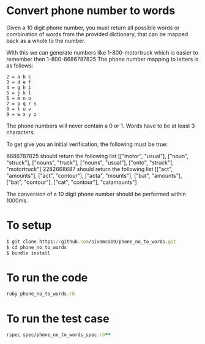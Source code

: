 # Convert phone number to words
Given a 10 digit phone number, you must return all possible words or combination of words from the provided dictionary, that can be mapped back as a whole to the number.

With this we can generate numbers like 1-800-motortruck which is easier to remember then 1-800-6686787825
The phone number mapping to letters is as follows:

```
2 = a b c
3 = d e f
4 = g h i
5 = j k l
6 = m n o
7 = p q r s
8 = t u v
9 = w x y z
```

The phone numbers will never contain a 0 or 1.
Words have to be at least 3 characters.

To get give you an initial verification, the following must be true:

6686787825 should return the following list [["motor", "usual"], ["noun", "struck"], ["nouns", "truck"], ["nouns", "usual"], ["onto", "struck"], "motortruck"]
2282668687 should return the following list [["act", "amounts"], ["act", "contour"], ["acta", "mounts"], ["bat", "amounts"], ["bat", "contour"], ["cat", "contour"], "catamounts"]

The conversion of a 10 digit phone number should be performed within 1000ms.
# To setup
```ruby
$ git clone https://github.com/sivamca19/phone_no_to_words.git
$ cd phone_no_to_words
$ bundle install
```
# To run the code
```ruby
ruby phone_no_to_words.rb
```
# To run the test case
```ruby
rspec spec/phone_no_to_words_spec.rb**
```
